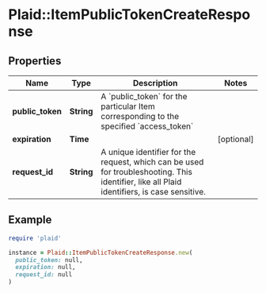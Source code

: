 # Plaid::ItemPublicTokenCreateResponse

## Properties

| Name | Type | Description | Notes |
| ---- | ---- | ----------- | ----- |
| **public_token** | **String** | A &#x60;public_token&#x60; for the particular Item corresponding to the specified &#x60;access_token&#x60; |  |
| **expiration** | **Time** |  | [optional] |
| **request_id** | **String** | A unique identifier for the request, which can be used for troubleshooting. This identifier, like all Plaid identifiers, is case sensitive. |  |

## Example

```ruby
require 'plaid'

instance = Plaid::ItemPublicTokenCreateResponse.new(
  public_token: null,
  expiration: null,
  request_id: null
)
```

